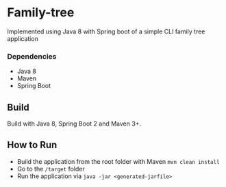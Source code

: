 # Family-tree
Implemented using Java 8 with Spring boot of a simple CLI family tree application

### Dependencies ###
* Java 8
* Maven
* Spring Boot

## Build ##
Build with Java 8, Spring Boot 2 and Maven 3+.

## How to Run
* Build the application from the root folder with Maven `mvn clean install`
* Go to the `/target` folder
* Run the application via `java -jar <generated-jarfile>`
